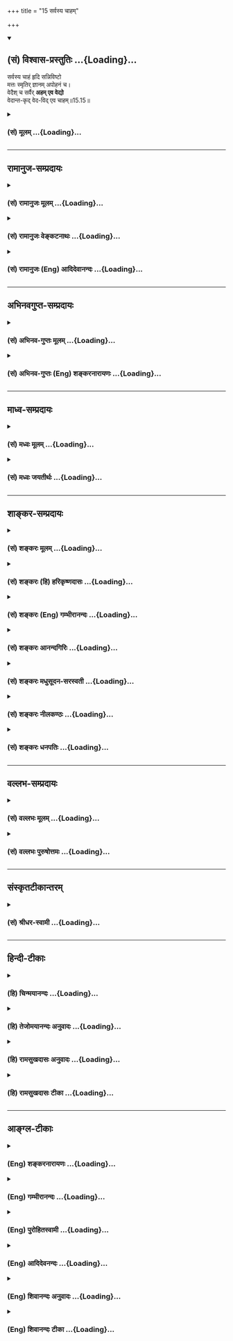 +++
title = "15 सर्वस्य चाहम्"

+++
<div class="js_include" newlevelforh1="2" title="(सं) विश्वास-प्रस्तुतिः" unfilled url="/mahAbhAratam/vyAsaH/shlokashaH/06-bhIShma-parva/03-bhagavad-gItA-parva/saMskRtam/vishvAsa-prastutiH/15_puruShottama-yogaH/15_sarvasya_chAham.md">
<details open><summary><h2>(सं) विश्वास-प्रस्तुतिः ...{Loading}...</h2></summary>

सर्वस्य चाहं हृदि सन्निविष्टो  
मत्तः स्मृतिर् ज्ञानम् अपोहनं च।  
वेदैश् च सर्वैर् **अहम् एव वेद्यो**  
वेदान्त-कृद् वेद-विद् एव चाहम्॥15.15॥
</details>
</div>
<div class="js_include collapsed" newlevelforh1="3" title="(सं) मूलम्" unfilled url="/mahAbhAratam/vyAsaH/shlokashaH/06-bhIShma-parva/03-bhagavad-gItA-parva/saMskRtam/mUlam/15_puruShottama-yogaH/15_sarvasya_chAham.md">
<details><summary><h3>(सं) मूलम् ...{Loading}...</h3></summary>

सर्वस्य चाहं हृदि सन्निविष्टो  
मत्तः स्मृतिर्ज्ञानमपोहनं च।  
वेदैश्च सर्वैरहमेव वेद्यो  
वेदान्तकृद्वेदविदेव चाहम्।।15.15।।
</details>
</div>


_________________
## रामानुज-सम्प्रदायः
<div class="js_include collapsed" newlevelforh1="3" title="(सं) रामानुजः मूलम्" unfilled url="/mahAbhAratam/vyAsaH/shlokashaH/06-bhIShma-parva/03-bhagavad-gItA-parva/saMskRtam/rAmAnujaH/mUlam/15_puruShottama-yogaH/15_sarvasya_chAham.md">
<details><summary><h3>(सं) रामानुजः मूलम् ...{Loading}...</h3></summary>

।।15.15।। तयोः सोमवैश्वानरयोः **सर्वस्य** भूतजातस्य **च**
सकलप्रवृत्तिनिवृत्तिमूलज्ञानोदयदेशे हृदि सर्वं मत्संकलपेन नियच्छन्
**अहम्** आत्मतया **सन्निविष्टः**।  
  
तथा आहुः श्रुतयः -- अन्तःप्रविष्टः शास्ता जनानां सर्वात्मा (तै॰ आ॰
3।11)यः पृथिव्यां तिष्ठन् (बृह॰ उ॰ 3।7।3)यः आत्मनि तिष्ठन्नात्मनोऽन्तरो
यमयति। (बृह॰ उ॰ 3।7।22)पद्मकोशप्रतीकांश हृदयं चाप्यधोमुखम्। (तै॰ ना॰
11)अथ यदिदमस्मिन् ब्रह्मपुरे दहरं पुण्डरीकं वेश्म (छा॰ उ॰ 8।1।1)
इत्याद्याः।  
  
स्मृतयः चशास्ता विष्णुरशेषस्य जगतो यो जगन्मयः। (वि॰ पु॰
1।17।20)प्रशासितारं सर्वेषामणीयांसमणीयसाम्। (मनु॰ 12।122)यमो वैवस्वतो
राजा यस्तवैष हृदि स्थितः। (मनु॰ 8।92) इत्याद्याः। अतो **मत्तः** एव
सर्वेषां **स्मृतिः** जायते; स्मृतिः पूर्वानुभूतविषयम्
अनुभवसंस्कारमात्रजं ज्ञानम्। **ज्ञानम्** इन्द्रियलिङ्गागमयोगजो
वस्तुनिश्चयः; सः अपि मत्तः। **अपोहनं च;** अपोहनं ज्ञाननिवृत्तिः। अपोहनम्
ऊहनं वा ऊहनं ऊहः; ऊहो नाम -- इदं प्रमाणम् इत्थं प्रवर्तितुम् अहर्ति इति
प्रमाणप्रवृत्त्यर्हताविषयं सामग्यादिनिरूपणजन्यं प्रमाणानुग्राहकं ज्ञानम्
ऊहो नाम वितर्कः; स च मत्त एव।**वेदैः च सर्वैः अहम् एव वेद्यः।** अतः
अग्निवायुसूर्यसोमेन्द्रादीनां मदन्तर्यामिकत्वेन मदात्मकत्वात्
तत्प्रतिपादनपरैः अपि सर्वैः वेदैः अहम् एव वेद्यः; देवमनुष्यादिशब्दैः
जीवात्मा इव।  
  
**वेदान्तकृत्** वेदानाम् इन्द्रं यजेत् (शत॰ ब्रा॰ 5।1।6)वरुणं यजेत (शत॰
ब्रा॰ 2।3।37) इति एवमादीनाम् अन्तः फलं फले हि ते सर्वे वेदाः
पर्यवस्यन्ति; अन्तकृत् फलकृत्; वेदोदितफलस्य प्रदाता च अहम् एव
इत्यर्थः।  
  
तदुक्तं पूर्वम् एव -- यो यो यां यां तुनं भक्तः श्रद्धयार्चितुमिच्छति।
(गीता 7।21) इत्यारभ्यलभते च ततः कामान् मयैव विहितान् हि तान्। (गीता
7।22) इतिअहं हि सर्वयज्ञानां भोक्ता च प्रभुरेव च।। (गीता 9।24) इति
च।**वेदविद् एव च अहम्** वेदवित् च अहम् एव; एवं मदभिधायिनं वेदम् अहम् एव
वेद। इतः अन्यथा यो वेदार्थं ब्रूते; न स वेदविद् इति अभिप्रायः। अतः मत्त
एव सर्व वेदानां सारभूतम् अर्थं श्रृणु --

</details>
</div>
<div class="js_include collapsed" newlevelforh1="3" title="(सं) रामानुजः वेङ्कटनाथः" unfilled url="/mahAbhAratam/vyAsaH/shlokashaH/06-bhIShma-parva/03-bhagavad-gItA-parva/saMskRtam/rAmAnujaH/venkaTanAthaH/15_puruShottama-yogaH/15_sarvasya_chAham.md">
<details><summary><h3>(सं) रामानुजः वेङ्कटनाथः ...{Loading}...</h3></summary>

  
  
।।15.15।। एक एव हि वायुः
शारीरोऽनेकवृत्तिरितिपञ्चवृत्तिर्मनोवद्व्यपदिश्यते \[ब्र.सू.2।4।12\] इति
सूत्रभाष्येण प्राणोऽपानो व्यान उदानः समान इत्येतत्सर्वं प्राण एव
\[बृ.उ.1।5।3\] इति श्रुत्योपपादितम्। सर्वस्य चाहम् इति
श्लोकस्यासाङ्गत्यशङ्कापरिहारायोक्तसामानाधिकरण्यहेतुपरत्वेन सङ्गतिमाहअत्र
परमपुरुषविभूतिभूतावित्यादिना। चशब्द उक्तसमुच्चयार्थ इत्यभिप्रेत्य
उक्तार्थमाहतयोः सोमवैश्वानरयोरिति। सर्वस्य इत्यस्यहृदि
इत्येतत्समभिव्याहारसामर्थ्यलब्धार्थमाह -- सर्वस्य च भूतजातस्येति। हृदि
इति निर्देशस्य प्रयोजनं सूचयितुं तत्स्वभावमाहसकलप्रवृत्तीति।
आकाशवन्निविष्टत्वव्यवच्छेदायाह -- आत्मतया सन्निविष्ट इति।
आत्मत्वोपपादनायोक्तंसर्वं मत्सङ्कल्पेन नियच्छन्निति।  
  
तथाहुरिति। नियमनार्थमन्तःप्रविष्टत्वेनात्मत्वेन चेममाहुरित्यर्थः।
प्रथमपादोक्तार्थो द्वितीयपादेनोच्यमानार्थे हेतुरित्याहअत इति। सर्वेषां
जायत इति चार्थसिद्धकथनम्। श्रुत्युपबृंहणस्मृतिभ्रमव्युदासायाहस्मृतिरिति।
बाह्यविषयानन्वितत्वमतव्युदासायोक्तंपूर्वानुभूतविषयमिति।
प्रत्यभिज्ञानप्रत्यक्षव्यावृत्यर्थंमात्रपदम्। गोबलीवर्दन्यायमभिप्रेत्य
ज्ञानपदं व्याचष्टे -- इन्द्रियलिङ्गेति। अपोढदोषः
इत्यादिप्रयोगानुसारेणापोहनशब्दस्य निवृत्तिपरत्वम्; निवृत्तेः
प्रतियोगिसाकाङ्क्षत्वेन प्रकृतज्ञानप्रतियोगिकत्वं चाभिप्रेत्याहअपोहनं
ज्ञाननिवृत्तिरिति। पूर्वम्अप परी वर्जने \[अष्टा.1।4।88\] इत्यपेत्यस्य
वर्जनद्योतकत्वमभिप्रेत्य व्याख्यातम् इदानीं तदविवक्षयाअध्याहारस्तर्क ऊहः
\[अमरः1।5।3\] इति कोशानुसारेण
ज्ञानपदोक्तप्रमाणज्ञानानुग्राहकतर्कपरत्वमुचितमित्यभिप्रायेण
व्याचष्टेअपोहनमूहनं वेति। ऊहनशब्दश्च भावे ल्युडन्त इत्याशयेनाहऊहनमूह
इति। इत्थं प्रवर्तितुमर्हतीति -- चाक्षुषप्रमा
रूपिरूपतदेकाश्रययोग्यचक्षुस्सम्बन्धविषये
प्रवर्तितुमर्हतीत्येवमादिरूपप्रमाणप्रवृत्त्यर्हताविषयमित्यर्थः।  
  
सर्वस्य चाहं हृदि सन्निविष्टः इत्युक्तसर्वान्तरात्मत्वस्यवेदैश्च
सर्वैरहमेव वेद्यः इत्यत्रापि हेतुत्वमाह -- अत इति। सर्वैर्वेदैरहमेव वेद्य
इति -- नारायणं महाज्ञेयं वचसां वाच्यमुत्तमम्
इत्युक्तप्रधानवेद्योऽहमेवेत्यर्थः। शरीरवाचिशब्दैरात्मन एव
प्रधानवेद्यत्वे दृष्टान्तमाह -- देवमनुष्यादीति। चत्वारः पञ्चदशरात्रा
देवत्वं गच्छन्तिवाचिकैः पक्षिमृगतां मानसैरन्त्यजातिताम्। शरीरजैः
कर्मदोषैर्याति स्थावरतां नरः \[मनुः12।9\]
इत्याद्यनन्यथासिद्धवैदिकलौकिकप्रयोगान्मनुष्यादिशब्दानामात्मपर्यन्तत्वं
मुख्यमेवेति भावः। वेदान्तशब्दस्योपनिषत्परत्वे वेदनाशपरत्वे
प्रकृतासङ्गत्यानुपपत्त्या चान्तशब्दस्य चरमवाचिअभिप्रेत्य व्याचष्टे --
वेदानामिति। इन्द्रं यजेतेति -- इन्द्रं यजेत वरुणं यजेत
इत्येवमर्थवाक्यानामित्यर्थः। ऐन्द्रं दध्यमावास्यायाम्
\[यजु.2।5।4।1\]ऐन्द्रं पयोऽमावास्यायान्तावतो
वारुणांश्चतुष्कपालान्निर्वपेत् \[यजुः2।3।12।1\] इत्यादीनामिति यावत्।
अन्तशब्दस्य कथं फलपरत्वं इत्यतस्तदुपपादयतिफले हीति। अहं हि सर्वयज्ञानां
भोक्ता च प्रभुरेव च \[9।24\] इतिवत्। वेदैश्च सर्वैरहमेव वेद्यः इत्यनेन
फलितसर्वकर्मसमाराध्यत्वानन्तरं तत्फलप्रदत्वोक्तिस्तैरेव सङ्गतेति
सूचयन्फलितमर्थं ससंवादमाह -- वेदोदितफलस्येत्यादिना। एवकारस्य
यथाश्रुतान्वये अयोगव्यवच्छेदार्थत्वं स्यात् तच्चायुक्तम्; भगवति
वेदवित्त्वायोगस्यायुक्तेः अतो विशेष्यान्वयमाह -- वेदविच्चाहमेवेति। ये च
वेदविदो विप्राः \[म.भा.3।66।26\] इति भगवदतिरिक्तानामपि
वेदवित्त्वप्रतीतेः। अहमेवेति कथमितरयोगव्यवच्छेदः इत्यतस्तदभिप्रायमाह --
एवं मदभिधायिनमिति।  
  

</details>
</div>
<div class="js_include collapsed" newlevelforh1="3" title="(सं) रामानुजः (Eng) आदिदेवानन्दः" unfilled url="/mahAbhAratam/vyAsaH/shlokashaH/06-bhIShma-parva/03-bhagavad-gItA-parva/saMskRtam/rAmAnujaH/english/AdidevAnandaH/15_puruShottama-yogaH/15_sarvasya_chAham.md">
<details><summary><h3>(सं) रामानुजः (Eng) आदिदेवानन्दः ...{Loading}...</h3></summary>

15.15 Controlling everything by My will, I exist as 'the self in their hearts', namely, in the place from which springs knowledge, the root of activity and inactivity of all beings as also of the Soma and digestive fire. So the Srutis declare in the following texts: 'Entering within, He is the ruler of all things and the Self of all' (Tai. A., 3.11), 'He who, dwelling in the earth ৷৷. He who, dwelling in the self, is within the self ৷৷. who controls the earth' (Br. U. Madh., 3.7. 3. 22); 'The heart which is comparable to an inverted lotus-bud' (Ma. Na., 11.7); and
'Now, here, in the city of brahman, is an abode, a small lotus-flower'
(Cha. U., 8.1.1). The Smrtis also declare thus: 'Visnu is the ruler of the whole universe, who permeates the universe' (V. P., 1.17. 20), 'He is the ruler of all, who is minutely small among those who are minutely small (Manu., 12.122); and 'He is the controller, the judge, the King,
who is seated in your heart' (Ibid., 8.92). Therefore, the memory of all beings springs from Me alone. 'Memory' is knowledge springing from experience and its subtle impressions. They have for their contents past experiences. 'Knowledge' is determination of a thing through the senses,
inference, the scriptures and intuitive meditation. This is also from Me. So does 'Apohana' too. 'Apohana' signifies the cessation of knowledge. 'Apohana' may also mean 'Uhana' (conjectural knowledge).
Uhana is 'Uha' (conjecture). 'Uha' is that knowledge which is accessory to the actual means of knowledge (Pramana). It is done by determining whether that means of knowledge can be operative with reference to the particular subject-matter on hand, through the examination of the instruments of that means of knowledge (Pramana). This 'Uha' also comes from Me. Indeed 'I am to be known from all the Vedas,' for I am the inner ruler of Agni, Surya, Soma, Vayu, Sun and Indra and other divinities as their self. The Vedas are intent on speaking of them
(i.e., the divinities). 'I am to be known from all the Vedas; for, terms like gods, men etc., signify the individual selves in them. I bring about the fruition of the Veda. 'Vedanta', here means the end, namely,
the fruition, of Vedic injunctions like 'Let sacrifice be made to Indra'
and 'Let sacrifice be made to Varuna.' For, all Vedas find their consummation in fruition. 'Antakrt' means grantor of fruits. The meaning is: 'I alone am the grantor of the fruition described in the Vedas.'
This has been already declared in the verses beginning from, 'Whichever devotee seeks to worship with faith whatever form' and ending with,
'From that faith he gets the objects of his desire, granted in reality by Me alone' (7.21 - 22); and also 'I am the enjoyer and the only Lord of all sacrifices' (9.24). I am the knower of the Vedas; I know the Veda that speaks about Me. The sense is that he who speaks of the meaning of the Vedas as otherwise than this import, is not the knower of the Vedas.
Therefore, listen from Me alone the meaning or the essene of the Vedas.

</details>
</div>


_________________
## अभिनवगुप्त-सम्प्रदायः
<div class="js_include collapsed" newlevelforh1="3" title="(सं) अभिनव-गुप्तः मूलम्" unfilled url="/mahAbhAratam/vyAsaH/shlokashaH/06-bhIShma-parva/03-bhagavad-gItA-parva/saMskRtam/abhinava-guptaH/mUlam/15_puruShottama-yogaH/15_sarvasya_chAham.md">
<details><summary><h3>(सं) अभिनव-गुप्तः मूलम् ...{Loading}...</h3></summary>

।।15.15।। अत एव बोध्यरूपतामुक्त्वा
तद्बोध्यस्वरूपपृष्टपतितस्वातन्त्र्यबोधस्वभावमात्मानं परस्वभावं
परमेश्वररूपं +++(;N परमेश्वरस्वरूपं)+++ सर्वज्ञानस्वतन्त्रं सर्वकर्तारं
दर्शयितुमाह -- सर्वस्येति। सर्वस्य वेद्यस्य यत् हृत्
समस्ताहरणस्वतन्त्रबोधस्वभावं; तत्र अहमिति यो विमर्शः तत एव
अपूर्वाभासनामयं ( अपूर्वावभासना -- ) ज्ञानं विश्वमहासृष्टिरूपम् अयं घट
एव इति सर्वात्मकभावखण्डनासारं विकल्पज्ञानात्मकमपोहनं +++(;N विकल्पनाज्ञाना
-- )+++ पाशवसृष्टिरूपमायामयप्रमात्रुचितम् स्मरणं च संस्कारशेषतां नीतस्य
संहृतस्य पुनरवभासनात्मकमिति। इयता समस्तज्ञानानि संहृतानि इति
सर्वज्ञतापूर्वकं स्वातन्त्र्यरूपं कर्तृत्वमुक्तम्। सर्वैरिति -- संभूय
किल सर्वशास्त्राणां परमेशतत्त्वमेव निरूप्यम्। वेदवेदान्तकर्तृत्वेन
कर्मफलतत्संबन्धादिद्वारतया अशेषविशेषनिर्माणे; तदुन्मूलनेन पुनः
स्वरूपप्रतिष्ठापने ( -- प्रतिष्ठा भगवत एव) भगवत एव स्वातन्त्र्यमिति
विश्वकर्तृत्वमुक्तम्। अन्ये तु अपोहनम् अनेन अकृतेन +++(S;;N
अन्येनाकृतेनेदं)+++ इदं भवति इति व्यतिरेकबुद्धिः। वेदान्तं करोति
इत्यात्मसाद्भावेन +++(;N सद्भावेन)+++। एवं +++(N एतं)+++ वेदम्।

</details>
</div>
<div class="js_include collapsed" newlevelforh1="3" title="(सं) अभिनव-गुप्तः (Eng) शङ्करनारायणः" unfilled url="/mahAbhAratam/vyAsaH/shlokashaH/06-bhIShma-parva/03-bhagavad-gItA-parva/saMskRtam/abhinava-guptaH/english/shankaranArAyaNaH/15_puruShottama-yogaH/15_sarvasya_chAham.md">
<details><summary><h3>(सं) अभिनव-गुप्तः (Eng) शङ्करनारायणः ...{Loading}...</h3></summary>

15.15 Sarvasya etc. The heart (core) of all obejcts is the Awareness
which has the freedom of drawing in all \[beings within itself\] In it
exists \[as identical with it\] the I-consciousness. From This are born
(1) the faculty knowing, which is illumining anything new - a faculty
which is (hence) in the form the mighty creation of the universe; (2) he
faculty of differentiating, like fancying 'This is nothing but a pot',
which fancying is in essence a sort of limiting Its status of being
everything; which is suitable for the perceiver, full-of-Illusion in the
form of creating a bonded Soul; and (3) also the faculty of remembrance
which is the faculty of reilluminating what has been reduced ot mental
impression and has been \[thus\] with-drawn. These \[three\] are
inclusive of all \[sorts of\] knowledge. Thus \[the Lord's primary\]
doership, which is nothing but the sovereignty of will and which
presupposes His ominscience, has been taught \[in this verse here\]. By
means of all \[the Vedas\] etc. : Indeed nothing, but the Supreme Lord
is to be explained and proved by all the scriptures. \[The description
of the Lord\] as the author of the Vedas and the ends of the Vedas
(Upanisads) amounts to say this :- The Bhagavat alone has got the
sovereign freedom in creating the entire universe, through the medium
for the actions, their results, their \[mutual\] connections etc., and
in re-establishing it on His (or its) own nature after rooting it out.
Thus the Lord's creatorship with regard to the universe is explained.
Others say : The word apohanam denotes the faculty of excluding (viz),
'This results from this non-performance.' \[Again Vedantakrt\] means :
'He effects the final part of the Vedas' i.e৷৷ by absorbing them into
Himself. Similarly \[with\] 'the Vedas' too.

</details>
</div>


_________________
## माध्व-सम्प्रदायः
<div class="js_include collapsed" newlevelforh1="3" title="(सं) मध्वः मूलम्" unfilled url="/mahAbhAratam/vyAsaH/shlokashaH/06-bhIShma-parva/03-bhagavad-gItA-parva/saMskRtam/madhvaH/mUlam/15_puruShottama-yogaH/15_sarvasya_chAham.md">
<details><summary><h3>(सं) मध्वः मूलम् ...{Loading}...</h3></summary>

।।15.15।। वेदनिर्णयात्मिका मीमांसा वेदान्ताः। तथा च सामवेदे
प्राचीनशालाश्रुतिः -- स वेदान्तकृत्स कालकः इति स ह्येव युक्तिसूत्रकृत्स
कालकः।

</details>
</div>
<div class="js_include collapsed" newlevelforh1="3" title="(सं) मध्वः जयतीर्थः" unfilled url="/mahAbhAratam/vyAsaH/shlokashaH/06-bhIShma-parva/03-bhagavad-gItA-parva/saMskRtam/madhvaH/jayatIrthaH/15_puruShottama-yogaH/15_sarvasya_chAham.md">
<details><summary><h3>(सं) मध्वः जयतीर्थः ...{Loading}...</h3></summary>

।।15.15।। वेदान्तकृदित्युपनिषदां कर्तेत्यन्यथाप्रतीतिनिरासार्थमाह --
**वेदे**ति। वेदो वेदार्थः तस्यान्तो निर्णयस्तदात्मिका।
तादर्थ्यात्ताच्छब्द्यं मीमांसा ब्राह्मी तस्याः कर्तेति शेषः। कुत एतत्
इत्यत आह -- **तथा चे**ति।
युक्तिसूत्रकृद्वेदार्थनिर्णयार्थयुक्तिसूचकवाक्यकृत्। स कालक इति
द्वितीयेन कलधातोर्ज्ञानाद्यर्थतया
प्रसिद्धत्वान्निगदव्याख्यानमेतदित्याचष्टे।

</details>
</div>


_________________
## शाङ्कर-सम्प्रदायः
<div class="js_include collapsed" newlevelforh1="3" title="(सं) शङ्करः मूलम्" unfilled url="/mahAbhAratam/vyAsaH/shlokashaH/06-bhIShma-parva/03-bhagavad-gItA-parva/saMskRtam/shankaraH/mUlam/15_puruShottama-yogaH/15_sarvasya_chAham.md">
<details><summary><h3>(सं) शङ्करः मूलम् ...{Loading}...</h3></summary>

।।15.15।। --,**सर्वस्य** च प्राणिजातस्य **अहम्** आत्मा सन् **हृदि**
बुद्धौ **संनिविष्टः।** अतः **मत्तः** आत्मनः सर्वप्राणिनां **स्मृतिः
ज्ञानं** तदपोहनं च अपगमनं च येषां यथा पुण्यकर्मणां पुण्यकर्मानुरोधेन
ज्ञानस्मृती भवतः; तथा पापकर्मणां पापकर्मानुरूपेण स्मृतिज्ञानयोः **अपोहनं
च** अपायनम् अपगमनं च। **वेदैश्च सर्वैः अहमेव** परमात्मा **वेद्यः**
वेदितव्यः। **वेदान्तकृत्** वेदान्तार्थसंप्रदायकृत् इत्यर्थः; **वेदवित्**
वेदार्थवित् **एव च अहम्**।।  
  
भगवतः ईश्वरस्य नारायणाख्यस्य विभूतिसंक्षेपः उक्तः विशिष्टोपाधिकृतः
यदादित्यगतं तेजः (गीता 15।12) इत्यादिना। ,अथ अधुना तस्यैव
क्षराक्षरोपाधिप्रविभक्ततया निरुपाधिकस्य केवलस्य स्वरूपनिर्दिधारयिषया
उत्तरे श्लोकाः आरभ्यन्ते। तत्र सर्वमेव अतीतानागतानन्तराध्यायार्थजातं
त्रिधा राशीकृत्य आह --,

</details>
</div>
<div class="js_include collapsed" newlevelforh1="3" title="(सं) शङ्करः (हि) हरिकृष्णदासः" unfilled url="/mahAbhAratam/vyAsaH/shlokashaH/06-bhIShma-parva/03-bhagavad-gItA-parva/saMskRtam/shankaraH/hindI/harikRShNadAsaH/15_puruShottama-yogaH/15_sarvasya_chAham.md">
<details><summary><h3>(सं) शङ्करः (हि) हरिकृष्णदासः ...{Loading}...</h3></summary>

।।15.15।। तथा --, मैं समस्त प्राणिमात्रका आत्मा होकर उनके अन्तःकरणमें
स्थित हूँ। इसलिये समस्त प्राणियोंके स्मृति; ज्ञान और उनका लोप भी मुझ
आत्मासे ही किया जाता है; अर्थात् जिन पुण्यकर्मा प्राणियोंको उनके
पुण्यकर्मोंके अनुसार ज्ञान और स्मृति प्राप्त होते हैं तथा जिन
पापाचारियोंके ज्ञान और स्मृतिका उनके पापकर्मानुसार लोप होता है ( वह
मुझसे ही होता है )। समस्त वेदोंद्वारा मैं परमात्मा ही जाननेयोग्य हूँ।
तथा वेदान्तका कर्ता; अर्थात् वेदान्तार्थके सम्प्रदायका कर्ता और वेदके
अर्थको समझनेवाला भी मैं ही हूँ। यदादित्यगतं तेजः इत्यादि चार
श्लोकोंद्वारा नारायण नामक भगवान् ईश्वरकी; विशेषउत्तम उपाधियोंसे,होनेवाली
विभूतियाँ संक्षेपसे कही गयीं।

</details>
</div>
<div class="js_include collapsed" newlevelforh1="3" title="(सं) शङ्करः (Eng) गम्भीरानन्दः" unfilled url="/mahAbhAratam/vyAsaH/shlokashaH/06-bhIShma-parva/03-bhagavad-gItA-parva/saMskRtam/shankaraH/english/gambhIrAnandaH/15_puruShottama-yogaH/15_sarvasya_chAham.md">
<details><summary><h3>(सं) शङ्करः (Eng) गम्भीरानन्दः ...{Loading}...</h3></summary>

15.15 And aham, I, as the Self; san-nivistah, am seated; hrdi, in the
hearts, in the intellects; sarvasya, of all creatures. Therefore, with
regard to all the creatures, mattah, from Me, from the Self; are Smrtih,
memory; jnanam, knowledge; and their apohanam, loss. The knowledge and
memory of these creatures who perform good deeds come from Me in
accordance with the good deeds; similarly, the loss, deterioration, of
memory and knowledge of those who perform evil deeds comes from Me in
accordance with the evil deeds. Aham eva, I alone, the supreme Self; am
the vedyah, object to be known; sarvaih, through all; vedaih, the Vedas.
I am also the vedanta-krt, the originator of the Vedanta, i.e., the
source of the traditional school of the teachings of Vedanta; and aham
eva, I Myself; am the veda-vit, knower of the Vedas, the knower of the
teachings of the Vedas. In the verses beginning with, 'That light in the
sun which৷৷.' (12), etc. have been stated briefly the majesty of God,
the Lord called Naravana, which arise from special limiting adjuncts.
Now then, the succeeding verses are begun with a view to determining the
real nature of that very Lord as the Unconditioned and Absolute, by
distinguishing Him from the limiting adjuncts, (viz) the mutable and the
immutable. In that connection, after dividing into three parts \[The two
limiting adjuncts-the mutable and the immutable-, and the supreme
Self.\] all the teachings of the preceding and the immediately
succeeding chapters, the Lord says:

</details>
</div>
<div class="js_include collapsed" newlevelforh1="3" title="(सं) शङ्करः आनन्दगिरिः" unfilled url="/mahAbhAratam/vyAsaH/shlokashaH/06-bhIShma-parva/03-bhagavad-gItA-parva/saMskRtam/shankaraH/AnandagiriH/15_puruShottama-yogaH/15_sarvasya_chAham.md">
<details><summary><h3>(सं) शङ्करः आनन्दगिरिः ...{Loading}...</h3></summary>

।।15.15।। इतश्च सर्वात्मत्वेन सर्वव्यवहारास्पदत्वमीश्वरस्येत्याह --
**किञ्चेति।** प्राणिजातं ब्रह्मादिपुत्तिकान्तम्। आत्मतया बुद्धौ
संनिविष्टत्वं तद्गुणदोषाणामशेषेण द्रष्टृत्वम्। अतो बुद्धिमध्यस्थस्य
गुणदोषद्रष्टृत्वादिति यावत्। मत्तः
सर्वकर्माध्यक्षाज्जगद्यन्त्रसूत्रधारादित्यर्थः। प्राणिनां
स्मृतिज्ञानयोस्तदुपायस्य च भगवदधीनत्वे भगवतो वैषम्यं स्यादित्याशङ्क्याह
-- **येषामिति।** स्मृतिर्जन्मान्तरादावनुभूतस्य परामर्शः।
देशकालस्वभावविप्रकृष्टस्यापि ज्ञानमनुभवः। धर्माधर्माभ्यां विचित्रं
कुर्वतो नेश्वरस्य वैषम्यमिति भावः। वेदवेद्यं परं ब्रह्म भगवतोऽन्यदिति
शङ्कां वारयति -- **वेदैरिति।** वेदान्तानां पौरुषेयत्वं परिहरति --
**वेदेति।** तदर्थसंप्रदायप्रवर्तकत्वार्थं तदर्थयाथातथ्यज्ञानवत्त्वमाह --
**वेदार्थेति।**

</details>
</div>
<div class="js_include collapsed" newlevelforh1="3" title="(सं) शङ्करः मधुसूदन-सरस्वती" unfilled url="/mahAbhAratam/vyAsaH/shlokashaH/06-bhIShma-parva/03-bhagavad-gItA-parva/saMskRtam/shankaraH/madhusUdana-sarasvatI/15_puruShottama-yogaH/15_sarvasya_chAham.md">
<details><summary><h3>(सं) शङ्करः मधुसूदन-सरस्वती ...{Loading}...</h3></summary>

।।15.15।। सर्वस्य चेति। किंच सर्वस्य ब्रह्मादिस्थावरान्तस्य
प्राणिजातस्याहमात्मा सन् हृदि बुद्धौ संनिविष्टःस एष इह प्रविष्टः इति
श्रुतेःअनेन जीवेनात्मनानुप्रविश्य नामरूपे व्याकरवाणि इति च। अतो मत्त
आत्मन एव हेतोः प्राणिजातस्य यथानुरूपं स्मृतिरेतज्जन्मनि
पूर्वानुभूतार्थविषया वृत्तिर्योगिनां च जन्मान्तरानुभूतार्थविषयापि। तथा
मत्त एव ज्ञानं विषयेन्द्रियसंयोगजं भवति। योगिनां च
देशकालविप्रकृष्टविषयमप्येवं कामक्रोधशोकादिव्याकुलचेतसामपोहनं च
स्मृतिज्ञानयोरपायश्च मत्त एव भवति। एवं स्वस्य जीवरूपतामुक्त्वा
ब्रह्मरूपतामाह। वेदैश्च सर्वैरिन्द्रादिदेवताप्रकाशकैरप्यहमेव वेद्यः
सर्वात्मत्वात्। इन्द्रं मित्रं वरुणमग्निमाहुरथो दिव्यः स सुपर्णो
गरुत्मान्। एकं सद्विप्रा बहुधा वदन्त्यग्निं यमं मातरिश्वानमाहुः इति
मन्त्रवर्णात्। एष उह्येव सर्वे देवाः इति च श्रुतेः। वेदान्तकृत्
वेदान्तार्थसंप्रदायप्रवर्तको वेदव्यासादिरूपेण। न केवलमेतावदेव वेदविदेव
चाहं
कर्मकाण्डोपासनाकाण्डज्ञानकाण्डात्मकमन्त्रब्राह्मणरूपसर्ववेदार्थविच्चाहमेव।
अतः साधूक्तं ब्रह्मणो हि प्रतिष्ठाहमित्यादि।

</details>
</div>
<div class="js_include collapsed" newlevelforh1="3" title="(सं) शङ्करः नीलकण्ठः" unfilled url="/mahAbhAratam/vyAsaH/shlokashaH/06-bhIShma-parva/03-bhagavad-gItA-parva/saMskRtam/shankaraH/nIlakaNThaH/15_puruShottama-yogaH/15_sarvasya_chAham.md">
<details><summary><h3>(सं) शङ्करः नीलकण्ठः ...{Loading}...</h3></summary>

।।15.15।। किंच सर्वस्य प्राणिजातस्याहं हृदि संनिविष्ट आत्मेत्यर्थः। अतो
मत्त आत्मनस्तेषां स्मृतिर्ज्ञानं च पुण्यवताम्। पापिनां तु तयोरपोहनं
विस्मरणमज्ञानं च भवति। तथा च सर्वैर्वेदैः
कर्मोपास्तिज्ञानकाण्डात्मकैरहमेव,परमात्मा वेद्यो वेदान्तकृत्
वेदान्तोक्तविद्यासंप्रदायकृत् वेदविद्वेदार्थविच्चाहमेव। एतेन
वेदान्तविद्वेदविच्च स्वविभूतिरित्युक्तं भवति।

</details>
</div>
<div class="js_include collapsed" newlevelforh1="3" title="(सं) शङ्करः धनपतिः" unfilled url="/mahAbhAratam/vyAsaH/shlokashaH/06-bhIShma-parva/03-bhagavad-gItA-parva/saMskRtam/shankaraH/dhanapatiH/15_puruShottama-yogaH/15_sarvasya_chAham.md">
<details><summary><h3>(सं) शङ्करः धनपतिः ...{Loading}...</h3></summary>

।।15.15।। एवं तत्पदस्य सर्वात्मत्वं सर्वव्यहारास्तपदत्वं
विवक्षुर्विभूतिवर्णनमुपसंहरन्संकोचं परित्यजति -- सर्वस्येति। सर्वस्य
ब्रह्मादिस्थावरान्तस्य प्राणिजातस्य हृदि संनिविष्टिः
जीवात्मनान्तर्यामितया च। बुद्धौ संन्निविष्टत्वं बुद्धितादात्म्यापन्नत्वं
तद्गुणदोषाणामशेषेण द्रष्टुत्वं च। अनेन जीवेनात्मनाऽनुप्रविश्य नामरुपे
व्याकरवाणि। यो विज्ञाने तिष्ठन् विज्ञानमन्तरः इत्यादिश्रुतरेरतो बुद्धौ
चिदाभासरुपेण स्थितत्वात्; तन्मध्यस्थगुणदोषद्रष्टृत्वाच्च। मत्त आत्मनः
सर्वप्राणिनां स्मृतिर्जन्मान्तरादावनुभूतस्य परामर्शः
तेशकालस्वभावविप्रकृष्टस्याप्यनुभवो ज्ञानं तदपोहनं च। यथा पुण्यकर्मिणां
पुण्यकर्मानुरोधेन ज्ञानस्मृती भवतः; तथा पापकर्मिणां पापकर्मानुपेण
स्मृतिज्ञानयोरपोहनमपगमनं च। कर्माध्यक्षान्मत्त एव भवतीत्यर्थः। अतः
कारणात्सर्वैर्वेदैः
कर्मकाण्डादिलक्ष्णैश्चकारात्स्मृतीतिहासपुराणादिभीश्चाहमेव परमात्मा
सर्वरुपो वेद्यो वेदितव्यः; अहमेव वेदान्तकृत् वेदान्तार्थसंप्रदायकृत्
सर्ववेदार्थविच्चाहमेव।

</details>
</div>


_________________
## वल्लभ-सम्प्रदायः
<div class="js_include collapsed" newlevelforh1="3" title="(सं) वल्लभः मूलम्" unfilled url="/mahAbhAratam/vyAsaH/shlokashaH/06-bhIShma-parva/03-bhagavad-gItA-parva/saMskRtam/vallabhaH/mUlam/15_puruShottama-yogaH/15_sarvasya_chAham.md">
<details><summary><h3>(सं) वल्लभः मूलम् ...{Loading}...</h3></summary>

।।15.15।। तेषां च सर्वभूतजातस्य परमपुरुषसामानाधिकरण्यनिर्देशे हेतुमाह --
सर्वस्येति। तेषा च सर्वभूतजातस्य चेति। सर्वस्य
सकलप्रवृत्तिहेतुज्ञानोदयदेशे हृदि सर्वं स्वसङ्कल्पेन नियच्छन्नहमात्मतया
सन्निविष्टः अन्तःप्रविष्टः शास्ता जनानां सर्वात्मा
\[चित्त्यु.11।2तै.आ.3।11\] यः पृथिव्यां तिष्ठन् \[बृ.उ.3।7।3\] य आत्मनि
तिष्ठन् \[श.प.ब्रा.14।6\] इत्यादिश्रुतेः। अतो मत्तः सर्वेषां स्मृतिः
पूर्वानुभूतविषयसंस्कारमात्रजं ज्ञानं; ज्ञानमिन्द्रियलिङ्गागमयोगजो
वस्तुनिश्चयः; सोऽपि मत्तः अपोहनं तयोः प्रमोषश्च मत्तः; ब्रह्मवादे स्वत
एव सर्वसत्त्वात्। अपोहनमज्ञाननिवृत्तिरिति केचित्। यद्वा अपकृष्टमूहनं इदं
प्रमाणमित्थं प्रवृर्त्तितुमर्हतीति
प्रमाणप्रवृत्त्यर्हताविषयसामग्र्यादिनिरूपणजन्यं प्रमाणानुग्राहकं
ज्ञानम्; तच्चापि मत्त एव। यतो वेदैश्च सर्वैरहमेव सर्वात्मना वेद्यः।
ब्रह्मवादेऽग्निसोमसूर्यवाय्विन्द्रादीनां मदन्तर्यामिकत्वेन
मद्रूपत्वात्तत्प्रतिपादनपरोऽपि वेदो मामेवाह सर्वम्। न च
वेदान्तभूतैरुपनिषद्भिरेक एव प्रतिपाद्यते सर्वापवादमुखेनेति वाच्यम्;
सर्वापवादमुखेन प्रतिपादनस्य जीवकल्पितत्वात्। न हि वेदान्तं
सर्ववेदनिर्णयसिद्धान्तं मत्तोऽन्यः कोऽपि जानाति; मयैव
कृष्णद्वैपायनात्मना ब्रह्मवादानुसारेण जीवकल्पिताध्यारोपवादनिरसनद्वारा
तत्त्वनिश्चयादित्यर्थः। किमध्यारोपणमपोहनं च जीवकल्पितं न वा इति
विचारणीयम्। अन्त्ये श्रुतिविरोधः; आद्ये इष्टापत्तिः; भगवत्कृतत्वे जगतः
अलीकत्वस्यावचनीयत्वात्। विपरीतकल्पना च जीवकृतेति सिद्धान्तः; यत्तु
माययैवेत्युच्यते तत्तु ब्रह्मवादे मायाऽपि न ततोऽन्यत्तत्त्वमिति
समाधेयम्; सूत्रभाष्ये मायायाः पृथक्तया निरासनात्। आनुमानिकमप्येकेषामिति
चेत् \[ब्र.सू.1।4।1\] इत्यादौ। तत्र चाव्यक्तस्यैवाक्षर इति नामोक्तम्।
ब्रह्मवादे क्षरोऽक्षरस्तदतीत इत्येव स्वयं रमते स एव च सर्वशक्तिमान्
स्वाज्ञाकारिणीं स्वतः पृथग्भावितां स्वीयमायां स्वभावकर्मसंज्ञां वा
सदंशभूतां चिदंशभूतेषु क्षरेषु संयोजयति रमणार्थं; तदा प्रवाहः सिद्ध्यति
अक्षरात्मत्वज्ञानतत्साधनशक्त्युदयनद्वारा रमणार्थं मर्यादा केवलं
क्षराक्षरातीतस्वरूपप्रपञ्चेन रमणार्थं सृष्टेषु स्वप्रतिबिम्बभूतेषु तु
भक्त्यात्मसु स नित्यं रममाण एवात्मारम इति
पुष्टिरितिवेदान्तकृद्वेदार्थविदेव चाहं; नान्यः इत्युक्त्या मत्त एव
सर्ववेदान्तानां सारमर्थं,शृण्विति पूर्वोक्तस्य सर्वस्य भाष्यमाभाष्यते
भगवता भाष्यरूपत्त्वादस्याध्यायषट्कस्य।

</details>
</div>
<div class="js_include collapsed" newlevelforh1="3" title="(सं) वल्लभः पुरुषोत्तमः" unfilled url="/mahAbhAratam/vyAsaH/shlokashaH/06-bhIShma-parva/03-bhagavad-gItA-parva/saMskRtam/vallabhaH/puruShottamaH/15_puruShottama-yogaH/15_sarvasya_chAham.md">
<details><summary><h3>(सं) वल्लभः पुरुषोत्तमः ...{Loading}...</h3></summary>

  
  
।।15.15।। नन्वेवं प्राणिमात्रस्य भगवद्रूपाग्निपाचितान्नपोषात्
केषाञ्चिद्भगवत्स्मरणं केषाञ्चिदस्मरणादिकं च कथं इत्यत आह -- सर्वस्य
चेति। चकारोऽपिशब्दार्थे। सर्वस्यापि अहं हृदि प्रेरकत्वेनेश्वररूपेण
प्रविष्टः तिष्ठामीत्यर्थः। ततः किं अत आह -- मत्तः
प्रविष्टात्मकत्वान्मद्विचित्रेच्छया स्मृतिः
पूर्वानुभूतमत्स्वरूपस्मरणपुष्ट्या तदुद्धारार्थम्। तथैव मुक्तिदानेच्छया
ज्ञानम्। च पुनः। मोहोत्पादनेन नरकादियातनेच्छया अपोहनं स्मृतिज्ञानयोः
प्रमोषो विस्मरणमित्यर्थः। भवतीति शेषः। ननु वेदास्तु
शब्दात्मकास्तदध्ययनेन सूत्रैः गुरूक्तप्रकारेण च कथं न ज्ञानोदयः इत्यत
आह। सर्वैः काण्डद्वयात्मकैर्वेदैरहमेव वेद्यः ज्ञेयः। अतो मदिच्छयैव
वेदशब्दानां मद्वाक्यरूपाणामलौकिकानामर्थप्रकाशः; नान्यथेत्यर्थः।
वेदान्तकृत् सूत्रप्रदर्शनेन सम्प्रदायप्रवर्त्तको व्यासादिरूपो
गुरुरहमेवेत्यर्थः। च पुनः अहमेव वेदवित् तदुक्तप्रकारेण शिष्यादिहृदयस्थो
ज्ञानप्रकाशेन ज्ञानवानित्यर्थः। अतो न वेदादिभिरपि ज्ञानमिति भावः।  
  

</details>
</div>


_________________
## संस्कृतटीकान्तरम्
<div class="js_include collapsed" newlevelforh1="3" title="(सं) श्रीधर-स्वामी" unfilled url="/mahAbhAratam/vyAsaH/shlokashaH/06-bhIShma-parva/03-bhagavad-gItA-parva/saMskRtam/shrIdhara-svAmI/15_puruShottama-yogaH/15_sarvasya_chAham.md">
<details><summary><h3>(सं) श्रीधर-स्वामी ...{Loading}...</h3></summary>

।।15.15।। किंच **-- सर्वस्येति।** सर्वस्य प्राणिजातस्य हृदि
सम्यगन्तर्यामिरूपेण प्रविष्टोऽहम्। अतश्च मत्त एव हेतोः प्राणिमात्रस्य
पूर्वानुभूतार्थविषया स्मृतिर्भवति। ज्ञानं च विषयेन्द्रियसंयोगजं भवति।
अपोहनं च तयोः प्रमोषो भवति। वेदैश्च सर्वैस्तत्तद्देवतादिरूपेणाहमेव
वेद्यः। वेदान्तकृत्तत्संप्रदायप्रवर्तकश्च ज्ञानदो गुरुरहमित्यर्थः।
वेदविदेव च वेदार्थविदहमेव।

</details>
</div>


_________________
## हिन्दी-टीकाः
<div class="js_include collapsed" newlevelforh1="3" title="(हि) चिन्मयानन्दः" unfilled url="/mahAbhAratam/vyAsaH/shlokashaH/06-bhIShma-parva/03-bhagavad-gItA-parva/hindI/chinmayAnandaH/15_puruShottama-yogaH/15_sarvasya_chAham.md">
<details><summary><h3>(हि) चिन्मयानन्दः ...{Loading}...</h3></summary>

।।15.15।। यदि परमात्मा ही सर्वत्र विविध वस्तुओं; प्राणियों और क्षमताओं
के रूप में व्यक्त हो रहा है; तो साधक को उसका अनुभव किस प्रकार हो सकता है
भगवान् श्रीकृष्ण कहते हैं कि वे चैतन्यरूप से समस्त प्राणियों के हृदय में
निवास करते हैं। यहाँ हृदय शब्द से शारीरिक अगंरूप हृदय अभिप्रेत नहीं है।
वह मन जो प्रेम; क्षमा; उदारता; करुणा जैसे सद्गुणों से सम्पन्न है; हृदय
कहलाता है। दर्शनशास्त्र में हृदय का अर्थ शान्त; प्रसन्न; सजग और जागरूक
मन है; जो सर्वोच्च आत्मतत्त्व का अनुभव करनें में सक्षम होता है। हृदय को
परमात्मा का निवास स्थान कहने का अभिप्राय यह है कि यद्यपि वह सर्वत्र
विद्यमान है; तथापि उस चैतन्य का आत्मरूप से साक्षात् अनुभव अपने हृदय में
ही संभव है। मुझसे ही स्मृति; ज्ञान और उनका अपोहन होता है यह सर्वविदित
तथ्य है कि जड़ वस्तुओं और मृत देह को किसी प्रकार का भी स्मरण; ज्ञान या
विस्मरण नहीं होता है। इससे यह सिद्ध होता है कि मनबुद्धि रूप सूक्ष्म शरीर
में जब चैतन्य व्यक्त होता है; तभी वह ज्ञान प्राप्त करने में समर्थ होता
है; तथा वह चैतन्य समस्त वृत्तियों को प्रकाशित करता है। हम अपने जीवन में
जो अनुभव प्राप्त करते हैं वे सभी हमारे मन में संस्कार के रूप में एकत्रित
रहते हैं। जीवन में आवश्यकतानुसार हमें उनका स्मरण होता है; और इस प्रकार
वे हमारे वर्तमान और भविष्य के कर्मों में सहायक होते हैं। हमारी समस्त
वर्तमान शिक्षा और विद्या पूर्वानुभवों की स्मृति ही है। यदि हमें अपनी
स्मृतियों का भान ही न हो तो वे हमारे उपयोग के लिये उपलब्ध ही नहीं होंगी।
वर्तमान की परिस्थितियों के साथ उचित प्रकार से प्रतिक्रिया करना और इस
प्रकार नये नये अनुभवों को प्राप्त करना ही अपने ज्ञान को विस्तृत बनाने की
प्रक्रिया है। यह प्रक्रिया चैतन्य के प्रकाश में ही संभव है। नवीन
ज्ञानार्जन की प्रक्रिया में पूर्व की मिथ्या धारणाओं को त्यागने की हमारी
क्षमता सिद्ध हो जाती है। इसे ही इस श्लोक में अपोहनम् कहा गया है। मिथ्या
ज्ञान की विस्मृति अथवा उसको त्यागे बिना नवीन ज्ञानोपार्जन संभव नहीं हो
सकता। ज्ञान; स्मृति एवं विस्मरण की इन आन्तरिक मानसिक क्रियाओं को चैतन्य
प्रकाशित करता है। मैं ही समस्त वेदों के द्वारा जानने योग्य तत्त्व हूँ
विश्व के सभी धर्म ग्रन्थों में परमात्मा की ही स्तुति एवं पूजा की गई है।
परमात्मा का साक्षात्कार ही जीवन का परम लक्ष्य है और उसकी प्राप्ति में ही
कृत्कृत्यता भी है। समस्त प्राणियों के हृदय में रम रहा यह चैतन्य ही वह
एकमेव अद्वितीय; परमार्थ सत्य है; जो सम्पूर्ण अनुभूयमान विश्व का एकमात्र
अधिष्ठान है। मैं वेदान्तकृत् और वेदों का ज्ञाता भी हूँ चैतन्य ही वह सनातन
सत्य है और शेष सब उस पर अध्यस्त है; वह चैतन्य ही सबका सारतत्त्व है;
जिसमें वेद भी समाविष्ट हैं। वेदान्त का श्रवण करके जो साधक वेदनिर्दिष्ट
आत्मस्वरूप का साक्षात् अनुभव करता है; वह किसी भी दशा में उस चैतन्य से
भिन्न नहीं होता। इसलिये भगवान् कहते हैं; वेदवित् भी मैं ही हूँ। उपर्युक्त
चार श्लोकों का सारांश यह है कि सच्चिदानन्दस्वरूप ब्रह्म ही सूर्य में
प्रकाश; पृथ्वी में उर्वरा शक्ति; चन्द्रमा में अन्नपोषक प्रकाश; शरीर में
वैश्वानर अग्नि; और प्राणिमात्र के हृदय में आत्मरूप से विराजमान है। यह
ब्रह्म ही वेदों के द्वारा जानने योग्य सत्य वस्तु है; जो प्रकृति की विविध
शक्तियों के रूप में व्यक्त होकर इस लोक में भूतमात्र का जीवन संभव बनाता
है। इसे जानने का अर्थ ही अनन्त तत्त्व का अनुभव करना है। अब तक के इन
श्लोकों में भगवान् नारायण की विभूतियों का अर्थात् उपाधियों के माध्यम से
प्रकट होने वाले उनके वैभव का वर्णन किया गया है। अब; अगले प्रकरण में
भगवान् श्रीकृष्ण अपने निरुपाधिक; सर्वगत और नित्य स्वरूप को दर्शाते हैं।
यह पारमार्थिक अनन्त तत्त्व हमारी बुद्धि की समस्त कल्पनाओं; जैसे सान्त और
अनन्त; क्षर और अक्षर के परे स्थित है। हमारे अनुभवों के आपेक्षिक जगत् को
बताते हुये; भगवान् कहते हैं

</details>
</div>
<div class="js_include collapsed" newlevelforh1="3" title="(हि) तेजोमयानन्दः अनुवादः" unfilled url="/mahAbhAratam/vyAsaH/shlokashaH/06-bhIShma-parva/03-bhagavad-gItA-parva/hindI/tejomayAnandaH/anuvAdaH/15_puruShottama-yogaH/15_sarvasya_chAham.md">
<details><summary><h3>(हि) तेजोमयानन्दः अनुवादः ...{Loading}...</h3></summary>

।।15.15।। मैं ही समस्त प्राणियों के हृदय में स्थित हूँ। मुझसे ही स्मृति,
ज्ञान और अपोहन (उनका अभाव) होता है। समस्त वेदों के द्वारा मैं ही वेद्य
(जानने योग्य) वस्तु हूँ तथा वेदान्त का और वेदों का ज्ञाता भी मैं ही
हूँ।।

</details>
</div>
<div class="js_include collapsed" newlevelforh1="3" title="(हि) रामसुखदासः अनुवादः" unfilled url="/mahAbhAratam/vyAsaH/shlokashaH/06-bhIShma-parva/03-bhagavad-gItA-parva/hindI/rAmasukhadAsaH/anuvAdaH/15_puruShottama-yogaH/15_sarvasya_chAham.md">
<details><summary><h3>(हि) रामसुखदासः अनुवादः ...{Loading}...</h3></summary>

।।15.15।। मैं सम्पूर्ण प्राणियोंके हृदयमें स्थित हूँ। मेरेसे ही स्मृति,
ज्ञान और अपोहन (संशय आदि दोषोंका नाश) होता है। सम्पूर्ण वेदोंके द्वारा
मैं ही जाननेयोग्य हूँ। वेदोंके तत्त्वका निर्णय करनेवाला और वेदोंको
जाननेवाला भी मैं ही हूँ।

</details>
</div>
<div class="js_include collapsed" newlevelforh1="3" title="(हि) रामसुखदासः टीका" unfilled url="/mahAbhAratam/vyAsaH/shlokashaH/06-bhIShma-parva/03-bhagavad-gItA-parva/hindI/rAmasukhadAsaH/TIkA/15_puruShottama-yogaH/15_sarvasya_chAham.md">
<details><summary><h3>(हि) रामसुखदासः टीका ...{Loading}...</h3></summary>

।।15.15।।***व्याख्या --***  **सर्वस्य चाहं हृदि संनिविष्टः**
**(टिप्पणी प₀ 776)** -- पीछेके श्लोकोंमें अपनी विभूतियोंका वर्णन करनेके
बाद अब भगवान् यह रहस्य प्रकट करते हैं कि मैं स्वयं सब प्राणियोंके
हृदयमें विद्यमान हूँ। यद्यपि शरीर; इन्द्रियाँ; मन; बुद्धि आदि सभी
स्थानोंमें भगवान् विद्यमान हैं; तथापि हृदयमें वे विशेषरूपसे विद्यमान
हैं। हृदय शरीरका प्रधान अङ्ग है। सब प्रकारके भाव हृदयमें ही होते हैं।
समस्त कर्मोंमें भाव ही प्रधान होता है। भावकी शुद्धिसे समस्त पदार्थ;
क्रिया आदिकी शुद्धि हो जाती है। अतः महत्त्व भावका ही है; वस्तु; व्यक्ति;
कर्म आदिका नहीं। वह भाव हृदयमें होनेसे हृदयकी बहुत महत्ता है। हृदय
सत्त्वगुणका कार्य है; इसलिये भी भगवान् हृदयमें विशेषरूपसे रहते
हैं। भगवान् कहते हैं कि मैं प्रत्येक मनुष्यके अत्यन्त नजदीक उसके हृदयमें
रहता हूँ अतः किसी भी साधकको (मेरेसे दूरी अथवा वियोगका अनुभव करते हुए भी)
मेरी प्राप्तिसे निराश नहीं होना चाहिये। इसलिये पापीपुण्यात्मा;
मूर्खपण्डित; निर्धनधनवान्; रोगीनिरोगी आदि कोई भी स्त्रीपुरुष किसी भी
जाति; वर्ण; सम्प्रदाय; आश्रम; देश; काल; परिस्थिति आदिमें क्यों न हो;
भगवत्प्राप्तिका वह पूरा अधिकारी है। आवश्यकता केवल भगवत्प्राप्तिकी ऐसी
तीव्र अभिलाषा; लगन; व्याकुलताकी है; जिसमें भगवत्प्राप्तिके बिना रहा न
जाय।  
  
परमात्मा सर्वव्यापी अर्थात् सब जगह समानरूपसे परिपूर्ण होनेपर भी हृदयमें
प्राप्त होते हैं। जैसे गायके सम्पूर्ण शरीरमें दूध व्याप्त होनेपर भी वह
उसके स्तनोंसे ही प्राप्त होता है अथवा पृथ्वीमें सर्वत्र जल रहनेपर भी वह
कुएँ आदिसे ही प्राप्त होता है; ऐसे ही सूर्य; चन्द्र; अग्नि; पृथ्वी;
वैश्वानर आदि सबमें व्याप्त होनेपर भी परमात्मा हृदय में प्राप्त होते हैं।
(गीता 13। 17 18। 61)।  
  
**परमात्मप्राप्तिसम्बन्धी** **विशेष बात** हृदयमें निरन्तर स्थित रहनेके
कारण परमात्मा वास्तवमें मनुष्यमात्रको प्राप्त हैं परन्तु जडता(संसार) से
माने हुए सम्बन्धके कारण जडताकी तरफ ही दृष्टि रहनेसे नित्यप्राप्त
परमात्मा अप्राप्त प्रतीत हो रहे हैं अर्थात् उनकी प्राप्तिका अनुभव नहीं
हो रहा है। जडतासे सर्वथा सम्बन्धविच्छेद होते ही सर्वत्र विद्यमान
(नित्यप्राप्त) परमात्मतत्त्व स्वतः अनुभवमें आ जाता है। परमात्मप्राप्तिके
लिये जो सत्कर्म; सत्चर्चा और सत्चिन्तन किया जाता है; उसमें जडता(असत्) का
आश्रय रहता ही है। कारण है कि जडता(स्थूल; सूक्ष्म और कारणशरीर) का आश्रय
लिये बिना इनका होना सम्भव ही नहीं है। वास्तवमें इनकी सार्थकता जडतासे
सम्बन्धविच्छेद करानेमें ही है। जडतासे,सम्बन्धविच्छेद तभी होगा; जब ये
(सत्कर्म; सत्चर्चा और सत्चिन्तन) केवल संसारके हितके लिये ही किये जायँ;
अपने लिये नहीं।  
  
किसी विशेष साधन; गुण; योग्यता; लक्षण आदिके बदलमें परमात्मप्राप्ति होगी
-- यह बिलकुल गलत धारणा है। किसी मूल्यके बदलेमें जो वस्तु प्राप्त होती
है; वह उस मूल्यसे कम मूल्यकी ही होती है -- यह सिद्धान्त है। अतः यदि किसी
विशेष साधन; योग्यता आदिके द्वारा ही परमात्मप्राप्तिका होना माना जाय; तो
परमात्मा उस साधन; योग्यता आदिसे कम मूल्यके (कमजोर) ही सिद्ध होते हैं;
जबकि परमात्मा किसीसे कम मूल्यके नहीं हैं (गीता 11। 43)। इसलिये वे किसी
साधन आदिसे खरीदे नहीं जा सकते। इसके सिवाय अगर किसी मूल्य(साधन; योग्यता
आदि) के बदलेमें परमात्माकी प्राप्ति मानी जाय; तो उनसे हमें लाभ भी क्या
होगा क्योंकि उनसे अधिक मूल्यकी वस्तु (साधन आदि) तो हमारे पास पहलेसे है
हीजैसे सांसारिक पदार्थ कर्मोंसे मिलते हैं; ऐसे परमात्माकी प्राप्ति
कर्मोंसे नहीं होती क्योंकि परमात्मप्राप्ति किसी कर्मका फल नहीं है।
प्रत्येक कर्मकी उत्पत्ति अहंभावसे होती है और परमात्मप्राप्ति अहंभावके
मिटनेपर होती है। कारण कि अहंभाव कृति (कर्म) है और परमात्मा कृतिरहित हैं।
कृतिरहित तत्त्वको किसी कृतिसे कैसे प्राप्त किया जा सकता है --
**नास्त्यकृतः कृतेन।** तात्पर्य यह हुआ कि परमात्मतत्त्वकी प्राप्ति मन;
बुद्धि; इन्द्रियाँ; शरीर आदि जडपदार्थोंके द्वारा नहीं; प्रत्युत जडताके
त्यागसे होती है। जबतक मन; बुद्धि; इन्द्रियाँ; शरीर; देश; काल; वस्तु
आदिका आश्रय है; तबतक एक परमात्माका आश्रय नहीं हो सकता। मन; बुद्धि आदिके
आश्रयसे परमात्मप्राप्ति होगी -- यही साधककी मूल भूल है। अगर जडताका आश्रय
और विश्वास छूट जाय तथा एकमात्र परमात्माका ही आश्रय और विश्वास हो जाय; तो
परमात्मप्राप्तिमें देरी नहीं लग सकती।**मत्तः स्मृतिर्ज्ञानमपोहनं च --**
किसी बातकी भूली हुई जानकारीका (किसी कारणसे) पुनः प्राप्त होना,स्मृति
कहलाती है। स्मृति और चिन्तन -- दोनोंमें फरक है। नयी बातका चिन्तन और
पुरानी बातकी स्मृति होती है। अतः चिन्तन संसारका और स्मृति परमात्माकी
होती है क्योंकि संसार पहले नहीं था और परमात्मा पहले(अनादिकाल) से हैं।
स्मृतिमें जो शक्ति है; वह चिन्तनमें नहीं है। स्मृतिमें कर्तापनका भाव कम
रहता है; जबकि चिन्तनमें कर्तापनका भाव अधिक रहता है। एक स्मृति की जाती है
और एक स्मृति होती है। जो स्मृति की जाती है; वह बुद्धिमें और जो होती है;
वह स्वयंमें होती है। होनेवाली स्मृति जडतासे तत्काल सम्बन्धविच्छेद करा
देती है। भगवान् यहाँ कहते हैं कि यह (होनेवाली) स्मृति मेरेसे ही होती
है।  
  
परमात्माका अंश होते हुए भी जीव भूलसे परमात्मासे विमुख हो जाता है और अपना
सम्बन्ध संसारसे मानने लगता है। इस भूलका नाश होनेपर मैं भगवान्का ही हूँ;
संसारका नहीं ऐसा साक्षात् अनुभव हो जाना ही स्मृति है (गीता 18। 73)।
स्मृतिमें कोई नया ज्ञान या अनुभव नहीं होता; प्रत्युत केवल विस्मृति(मोह)
का नाश होता है। भगवान्से हमारा वास्तविक सम्बन्ध है। इस वास्तविकताका
प्रकट होना ही स्मृतिका प्राप्त होना है। जीवमें निष्कामभाव (कर्मयोग);
स्वरूपबोध (ज्ञानयोग) और भगवत्प्रेम (भक्तियोग) -- तीनों स्वतः विद्यमान
हैं। जीवको (अनादिकालसे) इनकी विस्मृति हो गयी है। एक बार इनकी स्मृति हो
जानेपर फिर विस्मृति नहीं होती। कारण कि यह स्मृति स्वयंमें जाग्रत् होती
है। बुद्धिमें होनेवाली लौकिक स्मृति (बुद्धिके क्षीण होनेपर) नष्ट भी हो
सकती है; पर स्वयं में होनेवाली स्मृति कभी नष्ट नहीं होती। किसी विषयकी
जानकारीको ज्ञान कहते हैं। लौकिक और पारमार्थिक जितना भी ज्ञान है; वह
सब,ज्ञानस्वरूप परमात्माका अभासमात्र है। अतः ज्ञानको भगवान् अपनेसे ही
होनेवाला बताते हैं। वास्तवमें ज्ञान वही है; जो स्वयं से जाना जाय। अनन्त;
पूर्ण और नित्य होनेके कारण इस ज्ञानमें कोई सन्देह या भ्रम नहीं होता।
यद्यपि इन्द्रिय और बुद्धिजन्य ज्ञान भी ज्ञान कहलाता है; तथापि सीमित; अलग
(अपूर्ण) तथा परिवर्तनशील होनेके कारण इस ज्ञानमें सन्देह या भ्रम रहता है
जैसे -- नेत्रोंसे देखनेपर सूर्य अत्यन्त बड़ा होते हुए भी (आकाशमें)
छोटासा दीखता है इत्यादि। बुद्धिसे जिस बातको पहले ठीक समझते थे; बुद्धिके
विकसित अथवा शुद्ध होनेपर वही बात गलत दीखने लग जाती है। तात्पर्य यह है कि
इन्द्रिय और बुद्धिजन्य ज्ञान करणसापेक्ष और अल्प होता है। अल्प ज्ञान ही
अज्ञान कहलाता है। इसके विपरीत स्वयं का ज्ञान किसी करण(इन्द्रिय; बुद्धि
आदि) की अपेक्षा नहीं रखता और वह सदा पूर्ण होता है। वास्तवमें इन्द्रिय और
बुद्धिजन्य ज्ञान भी स्वयं के ज्ञानसे प्रकाशित होते हैं अर्थात् सत्ता
पाते हैं। संशय; भ्रम; विपर्यय (विपरीत भाव); तर्कवितर्क आदि दोषोंके दूर
होनेका नाम अपोहन है। भगवान् कहते हैं कि ये (संशय आदि) दोष भी मेरी कृपासे
ही दूर होते हैं।  
  
शास्त्रोंकी बातें सत्य हैं या असत्य भगवान्को किसने देखा है संसार ही सत्य
है इत्यादि संशय और भ्रम भगवान्की कृपासे ही मिटते हैं। सांसारिक
पदार्थोंमें अपना हित दीखना; उनकी प्राप्तिमें सुख दीखना; प्रतिक्षण नष्ट
होनेवाले संसारकी सत्ता दीखना आदि विपरीत भाव भी भगवान्की कृपासे ही दूर
होते हैं। गीतोपदेशके अन्तमें अर्जुन भी भगवान्की कृपासे ही अपने मोहका
नाश; स्मृतिकी प्राप्ति और संशयका नाश होना स्वीकार करते हैं (18।
73)।**वेदैश्च सर्वैरहमेव वेद्यः --** यहाँ **सर्वैः** पद वेद एवं
वेदानुकूल सम्पूर्ण शास्त्रोंका वाचक है। सम्पूर्ण शास्त्रोंका एकमात्र
तात्पर्य परमात्माका वास्तविक ज्ञान कराने अथवा उनकी प्राप्ति करानेमें ही
है। यहाँ भगवान् यह बात स्पष्ट करते हैं कि वेदोंका वास्तविक तात्पर्य मेरी
प्राप्ति करानेमें ही है; सांसारिक भोगोंकी प्राप्ति करानेमें नहीं।
श्रुतियोंमें सकामभावका विशेष वर्णन आनेका यह कारण भी है कि संसारमें सकाम
मनुष्योंकी संख्या अधिक रहती है। इसलिये श्रुति (सबकी माता होनेसे) उनका भी
पालन करती है।  
  
जाननेयोग्य एकमात्र परमात्मा ही हैं; जिनको जान लेनेपर फिर कुछ भी जानना
बाकी नहीं रहता। परमात्माको जाने बिना संसारको कितना ही क्यों न जान लें;
जानकारी कभी पूरी नहीं होती; सदा अधूरी ही रहती है **(टिप्पणी प₀ 778)**।
अर्जुनमें भगवान्को जाननेकी विशेष जिज्ञासा थी। इसीलिये भगवान् कहते हैं कि
सम्पूर्ण वेदों और शास्त्रोंके द्वारा जाननेयोग्य मैं स्वयं तुम्हारे सामने
बैठा हूँ।  
  
**वेदान्तकृत् --** भगवान्से ही वेद प्रकट हुए हैं (गीता 3। 15 17। 23)।
अतः वे ही वेदोंके अन्तिम सिद्धान्तको ठीकठीक बताकर वेदोंमें प्रतीत
होनेवाले विरोधोंका अच्छी तरह समन्वय कर सकते हैं। इसलिये भगवान् कहते हैं
कि (वेदोंका पूर्ण वास्तविक ज्ञाता होनेके कारण) मैं ही वेदोंके यथार्थ
तात्पर्यका निर्णय करनेवाला हूँ।**वेदविदेव चाहम् --** वेदोंके अर्थ; भाव
आदिको भगवान् ही यथार्थरूपसे जानते हैं। वेदोंमें कौनसी बात किस भाव या
उद्देश्यसे कही गयी है वेदोंका यथार्थ तात्पर्य क्या है इत्यादि बातें
भगवान् ही पूर्णरूपसे जानते हैं क्योंकि भगवान्से ही वेद प्रकट हुए हैं।  
  
वेदोंमें भिन्नभिन्न विषय होनेके कारण अच्छेअच्छे विद्वान् भी एक निर्णय
नहीं कर पाते (गीता 2। 53)। इसलिये वेदोंके यथार्थ ज्ञाता भगवान्का आश्रय
लेनेसे ही वे वेदोंका तत्त्व जान सकते हैं और श्रुतिविप्रतिपत्ति से मुक्त
हो सकते हैं। इस (पंद्रहवें) अध्यायके पहले श्लोकमें भगवान्ने संसारवृक्षको
तत्त्वसे जाननेवाले मनुष्यको वेदवित् कहा था। अब इस श्लोकमें भगवान्
स्वयंको वेदवित् कहते हैं। इसका तात्पर्य यह है कि संसारके यथार्थ तत्त्वको
जान लेनेवाला महापुरुष भगवान्से अभिन्न हो जाता है। संसारके यथार्थ
तत्त्वको जाननेका अभिप्राय है -- संसारकी स्वतन्त्र सत्ता नहीं है और
परमात्माकी ही सत्ता है -- इस प्रकार जानते हुए संसारसे माने हुए सम्बन्धको
छोड़कर अपना सम्बन्ध भगवान्से जोड़ना; संसारका आश्रय छोड़कर भगवान्के
आश्रित हो जाना।  
  
**प्रकरणसम्बन्धी** **विशेष बात** भगवान्ने श्रीमद्भगवद्गीताके चार
अध्यायोंमें भिन्नभिन्न रूपोंसे अपनी विभूतियोंका वर्णन किया है -- सातवें
अध्यायमें आठवें श्लोकसे बारहवें श्लोकतक सृष्टिके प्रधानप्रधान
पदार्थोंमें कारणरूपसे सत्रह विभूतियोंका वर्णन करके भगवान्ने अपनी
सर्वव्यापकता और सर्वरूपता सिद्ध की है। नवें अध्यायमें सोलहवें श्लोकसे
उन्नीसवें श्लोकतक क्रिया; भाव; पदार्थ आदिमें कार्यकारणरूपसे सैंतीस
विभूतियोंका वर्णन करके भगवान्ने अपनेको सर्वव्यापक बताया है। दसवें
अध्यायका तो नाम ही विभूतियोग है। इस अध्यायमें चौथे और पाँचवें श्लोकमें
भगवान्ने प्राणियोंके भावोंके रूपमें बीस विभूतियोंका और छठे श्लोकमें
व्यक्तियोंके रूपमें पचीस विभूतियोंका वर्णन किया है। फिर बीसवें श्लोकसे
उन्तालीसवें श्लोकतक भगवान्ने बयासी प्रधान विभूतियोंका विशेषरूपसे वर्णन
किया है।  
  
इस पन्द्रहवें अध्यायमें बारहवें श्लोकसे पन्द्रहवें श्लोकतक भगवान्ने अपना
प्रभाव बतलानेके लिये तेरह विभूतियोंका वर्णन किया है **(टिप्पणी प₀
779)**।  
  
उपर्युक्त चारों अध्यायोंमें भिन्नभिन्न रूपमें विभूतियोंका वर्णन करनेका
तात्पर्य यह है कि साधकको **वासुदेवः सर्वम्** (गीता 7। 19) सब कुछ वासुदेव
ही है इस तत्त्वका अनुभव हो जाय। इसीलिये अपनी विभूतियोंका वर्णन करते समय
भगवान्ने अपनी सर्वव्यापकताको ही विशेषरूपसे सिद्ध किया है जैसे -- **मत्तः
परतरं नान्यत्किञ्चिदस्ति** (7। 7)  
  
मेरेसे बढ़कर इस जगत्का दूसरा कोई भी महान् कारण नहीं
है। ,**सदसच्चाहमर्जुन** (9। 19)  
  
सत् और असत् -- सब कुछ मैं ही हूँ। ,**अहं सर्वस्य प्रभवो मत्तः सर्वं
प्रवर्तते** (10। 8)  
  
मैं ही सबकी उत्पत्तिका कारण हूँ और मेरेसे ही सब जगत् चेष्टा करता है। ,**न
तदस्ति विना यत्स्यान्मया भूतं चराचरम्।** (10। 39)  
  
चर और अचर कोई भी प्राणी ऐसा नहीं है; जो मेरेसे रहित हो अर्थात् चराचर सब
प्राणी मेरे ही स्वरूप हैं। ,इसी प्रकार इस पन्द्रहवें अध्यायमें भी अपनी
विभूतियोंके वर्णनका उपसंहार करते हुए भगवान् कहते हैं -- **सर्वस्य चाहं
हृदि संनिविष्टः** (15। 15)  
  
मैं सम्पूर्ण प्राणियोंके हृदयमें सम्यक् प्रकारसे स्थित हूँ। तात्पर्य यह
हुआ कि सम्पूर्ण प्राणी; पदार्थ परमात्माकी सत्तासे ही सत्तावान् हो रहे
हैं। परमात्मासे अलग किसीकी भी स्वतन्त्र सत्ता नहीं है। प्रकाशके
अभाव(अन्धकार)में कोई वस्तु दिखायी नहीं देती। आँखोंसे किसी वस्तुको
देखनेपर पहले प्रकाश दीखता है; उसके बाद वस्तु दीखती है अर्थात् हरेक वस्तु
प्रकाशके अन्तर्गत ही दीखती है किन्तु हमारी दृष्टि प्रकाशपर न जाकर
प्रकाशित होनेवाली वस्तुपर जाती है। इसी प्रकार यावन्मात्र वस्तु; क्रिया;
भाव; आदिका ज्ञान एक विलक्षण और अलुप्त प्रकाश -- ज्ञानके अन्तर्गत होता
है; जो सबका प्रकाशक और आधार है। प्रत्येक वस्तुसे पहले ज्ञान (स्वयंप्रकाश
परमात्मतत्त्व) रहता है। अतः संसारमें परमात्माको व्याप्त कहनेपर भी
वस्तुतः संसार बादमें है और उसका अधिष्ठान परमात्मतत्त्व पहले है अर्थात्
पहले परमात्मतत्त्व दीखता है; बादमें संसार। परन्तु संसारमें राग होनेके के
कारण मनुष्यकी दृष्टि उसके प्रकाशक(परमात्मतत्त्व) पर नहीं जाती।  
  
परमात्माकी सत्ताके बिना संसारकी कोई सत्ता नहीं है। परन्तु परमात्मसत्ताकी
तरफ दृष्टि न रहने तथा सांसारिक प्राणीपदार्थोंमें राग या सुखासक्ति रहनेके
कारण उन प्राणीपदार्थोंकी पृथक् (स्वतन्त्र) सत्ता प्रतीत होने लगती है और
परमात्माकी वास्तविक सत्ता (जो तत्त्वसे है) नहीं दीखती। यदि संसारमें राग
या सुखासक्तिका सर्वथा अभाव हो जाय; तो तत्त्वसे एक परमात्मसत्ता ही दीखने
या अनुभवमें आने लगती है। अतः विभूतियोंके वर्णनका तात्पर्य यही है कि किसी
भी प्राणीपदार्थकी तरफ दृष्टि जानेपर साधकको एकमात्र भगवान्की स्मृति होनी
चाहिये अर्थात् उसे प्रत्येक प्राणीपदार्थमें भगवान्को ही देखना चाहिये।
(गीता 10। 41)।  
  
वर्तमानमें समाजकी दशा बड़ी विचित्र है। प्रायः सब लोगोंके अन्तःकरणमें
रुपयोंका बहुत ज्यादा महत्त्व हो गया है। रुपये खुद काममें नहीं आते;
प्रत्युत उनसे खरीदी गयी वस्तुएँ ही काममें आती हैं परन्तु लोगोंने
रुपयोंके उपयोगको खास महत्त्व न देकर उनकी संख्याकी वृद्धिको ही ज्यादा
महत्त्व दे दिया इसलिये मनुष्यके पास जितने अधिक रुपये होते हैं; वह
समाजमें अपनेको उतना ही अधिक बड़ा मान लेता है **(टिप्पणी प₀ 780)**। इस
प्रकार रुपयोंको ही महत्त्व देनेवाला व्यक्ति परमात्माके महत्त्वको समझ ही
नहीं सकता। फिर परमात्मप्राप्तिके बिना रहा न जाय -- ऐसी लगन उस मनुष्यके
भीतर उत्पन्न हो ही कैसे सकती है जिसके भीतर यह बात बैठी हुई है कि
रुपयोंके बिना रहा ही नहीं जा सकता अथवा रुपयोंके बिना काम ही नहीं चल
सकता; उसकी परमात्मामें एक निश्चयवाली बुद्धि हो ही नहीं सकती। वह यह बात
समझ ही नहीं सकता कि रुपयोंके बिना भी अच्छी तरह काम चल सकता है। जिस प्रकार
व्यापारीको (एकमात्र धनप्राप्तिका उद्देश्य रहनेपर) माल लेने; माल देने आदि
व्यापारसम्बन्धी प्रत्येक क्रियामें धन ही दीखता है; इसी प्रकार
परमात्मतत्त्वके जिज्ञासुको (एकमात्र परमात्मप्राप्तिका उद्देश्य रहनेपर)
प्रत्येक वस्तु; क्रिया आदिमें तत्त्वरूपसे परमात्मा ही दीखते हैं। उसको
ऐसा अनुभव हो जाता है कि परमात्माके सिवाय दूसरा कोई तत्त्व है ही नहीं; हो
सकता ही नहीं।  
  
**मार्मिक बात**  
  
अर्जुनने चौदहवें अध्यायमें गुणातीत होनेका उपाय पूछा था। गुणोंके सङ्गसे
ही जीव संसारमें फँसता है। अतः गुणोंका सङ्ग मिटानेके लिये भगवान्ने यहाँ
अपने प्रभावका वर्णन किया है। छोटे प्रभावको मिटानेके लिये बड़े प्रभावकी
आवश्यकता होती है। अतः जबतक जीवपर गुणों(संसार) का प्रभाव है; तबतक
भगवान्के प्रभावको जाननेकी बड़ी आवश्यकता है। अपने प्रभावका वर्णन करते हुए
भगवान्ने (इस अध्यायके बारहवेंसे पंद्रहवें श्लोकतक) यह बताया कि मैं ही
सम्पूर्ण जगत्को प्रकाशित करता हूँ मैं ही पृथ्वीमें प्रवेश करके सब
प्राणियोंको धारण करता हूँ मैं ही पृथ्वीपर अन्न उत्पन्न करके उसको पुष्ट
करता हूँ जब मनुष्य उस अन्नको खाता है; तब मैं ही वैश्वानररूपसे उस अन्नको
पचाता हूँ और मनुष्यमें स्मृति; ज्ञान और अपोहन भी मैं ही करता हूँ। इस
वर्णनसे सिद्ध होता है कि आदिसे अन्ततक; समष्टिसे व्यष्टितककी सम्पूर्ण
क्रियाएँ भगवान्के अन्तर्गत; उन्हींकी शक्तिसे हो रही हैं। मनुष्य अहंकारवश
अपनेको उन क्रियाओँका कर्ता मान लेता है अर्थात् उन क्रियाओंको व्यक्तिगत
मान लेता है और बँध जाता है।  
  
***सम्बन्ध --***  भगवान्ने इसी अध्यायके पहले श्लोकसे पंद्रहवें श्लोकतक
(तीन प्रकरणोंमें) क्रमशः संसार; जीवात्मा और परमात्माका विस्तारसे वर्णन
किया। अब उस विषयका उपसंहार करते हुए आगेके दो श्लोकोंमें उन तीनोंका
क्रमशः क्षर; अक्षर और पुरुषोत्तम नामसे स्पष्ट वर्णन करते हैं।

</details>
</div>


_________________
## आङ्ग्ल-टीकाः
<div class="js_include collapsed" newlevelforh1="3" title="(Eng) शङ्करनारायणः" unfilled url="/mahAbhAratam/vyAsaH/shlokashaH/06-bhIShma-parva/03-bhagavad-gItA-parva/english/shankaranArAyaNaH/15_puruShottama-yogaH/15_sarvasya_chAham.md">
<details><summary><h3>(Eng) शङ्करनारायणः ...{Loading}...</h3></summary>

15.15. I am entered (the Self-conciousness is felt) in the heart of all;
from Me (this Self-consciousness) come the faculty of memory, the faculty of knowing, and also the faculty of differentiating; none but Me is to be known by means of all the Vedas and I am alone the author of the final part of the Vedas and also the author of the Vedas themselves.

</details>
</div>
<div class="js_include collapsed" newlevelforh1="3" title="(Eng) गम्भीरानन्दः" unfilled url="/mahAbhAratam/vyAsaH/shlokashaH/06-bhIShma-parva/03-bhagavad-gItA-parva/english/gambhIrAnandaH/15_puruShottama-yogaH/15_sarvasya_chAham.md">
<details><summary><h3>(Eng) गम्भीरानन्दः ...{Loading}...</h3></summary>

15.15 And I am seated in the hearts of all. From Me are memory,
knowledge and their loss. I alone am the object to be known through all the Vedas; I am also the originator of the Vedanta, and I Myself am the knower of the Vedas.

</details>
</div>
<div class="js_include collapsed" newlevelforh1="3" title="(Eng) पुरोहितस्वामी" unfilled url="/mahAbhAratam/vyAsaH/shlokashaH/06-bhIShma-parva/03-bhagavad-gItA-parva/english/purohitasvAmI/15_puruShottama-yogaH/15_sarvasya_chAham.md">
<details><summary><h3>(Eng) पुरोहितस्वामी ...{Loading}...</h3></summary>

15.15 I am enthroned in the hearts of all; memory, wisdom and discrimination owe their origins to Me. I am He Who is to be realised in the scriptures; I inspire their wisdom and I know their truth.

</details>
</div>
<div class="js_include collapsed" newlevelforh1="3" title="(Eng) आदिदेवनन्दः" unfilled url="/mahAbhAratam/vyAsaH/shlokashaH/06-bhIShma-parva/03-bhagavad-gItA-parva/english/AdidevanandaH/15_puruShottama-yogaH/15_sarvasya_chAham.md">
<details><summary><h3>(Eng) आदिदेवनन्दः ...{Loading}...</h3></summary>

15.15 And I am seated in the hearts of all. From Me are memory,
knowledge and their removal also. Indeed I alone am to be known from all the Vedas. I bring about the fruition of the rituals of Vedas; I alone am the knower of the Vedas.

</details>
</div>
<div class="js_include collapsed" newlevelforh1="3" title="(Eng) शिवानन्दः अनुवादः" unfilled url="/mahAbhAratam/vyAsaH/shlokashaH/06-bhIShma-parva/03-bhagavad-gItA-parva/english/shivAnandaH/anuvAdaH/15_puruShottama-yogaH/15_sarvasya_chAham.md">
<details><summary><h3>(Eng) शिवानन्दः अनुवादः ...{Loading}...</h3></summary>

15.15 And I am seated in the hearts of all; from Me are memory and knowledge, as well as their absence. I am verily That which has to be known by all the Vedas; I am indeed the author of the Vedanta and the knower of the Vedas am I.

</details>
</div>
<div class="js_include collapsed" newlevelforh1="3" title="(Eng) शिवानन्दः टीका" unfilled url="/mahAbhAratam/vyAsaH/shlokashaH/06-bhIShma-parva/03-bhagavad-gItA-parva/english/shivAnandaH/TIkA/15_puruShottama-yogaH/15_sarvasya_chAham.md">
<details><summary><h3>(Eng) शिवानन्दः टीका ...{Loading}...</h3></summary>

15.15 सर्वस्य of all; च and; अहम् I; हृदि in the heart; सन्निविष्टः
seated; मत्तः from Me; स्मृतिः memory; ज्ञानम् knowledge; अपोहनम्
(their) absence; च and; वेदैः by the Vedas; च and; सर्वैः (by) all; अहम्
I; एव even; वेद्यः to be known; वेदान्तकृत् the author of the Vedanta;
वेदवित् the knower of Vedas; एव even; च and; अहम् I.Commentary I am seated in the hearts of all sentient beings as their innermost Self.
Therefore from Me; the Self of all beings; are memory; knowledge and their loss. Righteous persons have knowledge and memory as a result of virtuous deeds. Sinful persons have loss of memory and knowledge as a result of vicious deeds. Virtue promotes peace and hence intellectual powers.Apohanam Loss (destruction or absence) of memory and knowledge;
as also of the reasoning faculty. The loss of memory and knowledge is due to lust; anger; grief and delusion.Smriti Memory. It is a special modification of the mind (Antahkarana Vritti) born of the Samskaras that causes the revival of the past experiences or enjoyments of sensual objects of this life in a worldy man who has not practised Yoga. A Yogi gets revival of experiences of his past lives and transcendental knowledge that is beyond time; space and causation and visible nature.I am the central topic of the Vedas. To understand the Vedas is to Know Me. I; the Supreme Being; am to be known in all the Vedas. It is I Who know the Vedic teaching or the meaning of the Vedas. I cause the teaching of the Vedanta to be handed down in regular succession. I am the author of what is beyond the Vedas; viz.; the Upanishads that constitute the Vedanta; that deal with the transcendental Supreme Being beyond all names and forms and devoid of all alities.A brief description of the glories of the Lord Narayana as manifested through special vehicles has been given in the above four verses. From the next verse a description of the form of Purushottama Who is free from any limiting adjunct is given. (Cf.X.20)

</details>
</div>
